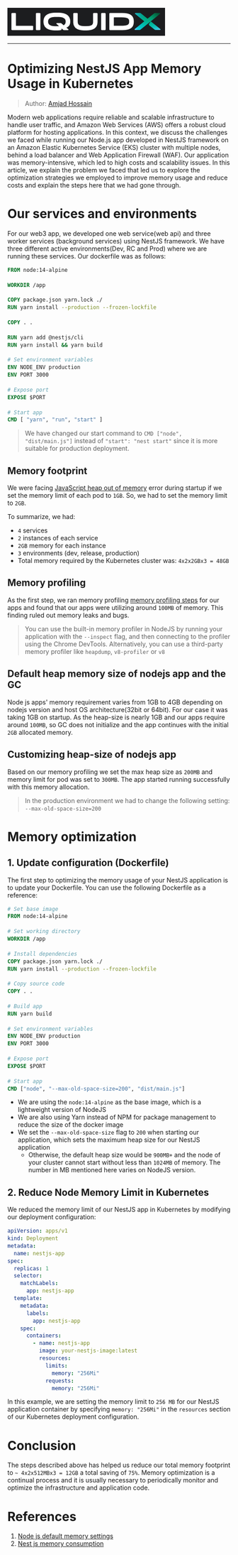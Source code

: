 ![LiquidXLogo.png](./img/LiquidXLogoDarkBg.png)

---

# Optimizing NestJS App Memory Usage in Kubernetes

> Author: [Amjad Hossain](https://www.linkedin.com/in/md-amjad-hossain-rahat/)

Modern web applications require reliable and scalable infrastructure to handle user traffic, and Amazon Web Services (AWS) offers a robust cloud platform for hosting applications. In this context, we discuss the challenges we faced while running our Node.js app developed in NestJS framework on an Amazon Elastic Kubernetes Service (EKS) cluster with multiple nodes, behind a load balancer and Web Application Firewall (WAF). Our application was memory-intensive, which led to high costs and scalability issues. In this article, we explain the problem we faced that led us to explore the optimization strategies we employed to improve memory usage and reduce costs and explain the steps here that we had gone through.

# Our services and environments
For our web3 app, we developed one web service(web api) and three worker services (background services) using NestJS framework. We have three different active environments(Dev, RC and Prod) where we are running these services. Our dockerfile was as follows:

```dockerfile
FROM node:14-alpine

WORKDIR /app

COPY package.json yarn.lock ./
RUN yarn install --production --frozen-lockfile

COPY . .

RUN yarn add @nestjs/cli
RUN yarn install && yarn build

# Set environment variables
ENV NODE_ENV production
ENV PORT 3000

# Expose port
EXPOSE $PORT

# Start app
CMD [ "yarn", "run", "start" ]
```

> We have changed our start command to `CMD ["node", "dist/main.js"]` instead of `"start": "nest start"` since it is more suitable for production deployment.

## Memory footprint
We were facing [JavaScript heap out of memory](https://felixgerschau.com/javascript-heap-out-of-memory-error/) error during startup if we set the memory limit of each pod to `1GB`.  So, we had to set the memory limit to `2GB`.  

To summarize, we had:
- `4` services 
- `2` instances of each service
- `2GB` memory for each instance
- `3` environments (dev, release, production)
- Total memory required by the Kubernetes cluster was: `4x2x2GBx3 = 48GB`


## Memory profiling
As the first step, we ran memory profiling [memory profiling steps](./NestJS%20memory%20profiler%20documentation.md) for our apps and found that our apps were utilizing around `100MB` of memory.  This finding ruled out memory leaks and bugs.

> You can use the built-in memory profiler in NodeJS by running your application with the `--inspect` flag, and then connecting to the profiler using the Chrome DevTools. Alternatively, you can use a third-party memory profiler like `heapdump`,  `v8-profiler` or `v8`

## Default heap memory size of nodejs app and the GC
Node js apps' memory requirement varies from 1GB to 4GB depending on nodejs version and host OS architecture(32bit or 64bit). For our case it was taking 1GB on startup. As the heap-size is nearly 1GB and our apps require around `100MB`, so GC does not initialize and the app continues with the initial `2GB` allocated memory.

## Customizing heap-size of nodejs app
Based on our memory profiling we set the max heap size as `200MB` and memory limit for pod was set to `300MB`. The app started running successfully with this memory allocation. 

> In the production environment we had to change the following setting:  `--max-old-space-size=200`

# Memory optimization
## 1. Update configuration (Dockerfile)

The first step to optimizing the memory usage of your NestJS application is to update your Dockerfile. You can use the following Dockerfile as a reference:

```dockerfile
# Set base image
FROM node:14-alpine

# Set working directory
WORKDIR /app

# Install dependencies
COPY package.json yarn.lock ./
RUN yarn install --production --frozen-lockfile

# Copy source code
COPY . .

# Build app
RUN yarn build

# Set environment variables
ENV NODE_ENV production
ENV PORT 3000

# Expose port
EXPOSE $PORT

# Start app
CMD ["node", "--max-old-space-size=200", "dist/main.js"]
```

- We are using the `node:14-alpine` as the base image, which is a lightweight version of NodeJS
- We are also using Yarn instead of NPM for package management to reduce the size of the docker image
- We set the `--max-old-space-size` flag to `200` when starting our application, which sets the maximum heap size for our NestJS application
  - Otherwise, the default heap size would be `900MB+` and the node of your cluster cannot start without less than `1024MB` of memory. The number in MB mentioned here varies on NodeJS version.

## 2. Reduce Node Memory Limit in Kubernetes
We reduced the memory limit of our NestJS app in Kubernetes by modifying our deployment configuration:

```yaml
apiVersion: apps/v1
kind: Deployment
metadata:
  name: nestjs-app
spec:
  replicas: 1
  selector:
    matchLabels:
      app: nestjs-app
  template:
    metadata:
      labels:
        app: nestjs-app
    spec:
      containers:
        - name: nestjs-app
          image: your-nestjs-image:latest
          resources:
            limits:
              memory: "256Mi"
            requests:
              memory: "256Mi"
```

In this example, we are setting the memory limit to `256 MB` for our NestJS application container by specifying `memory: "256Mi"` in the `resources` section of our Kubernetes deployment configuration.

# Conclusion
The steps described above has helped us reduce our total memory footprint to `~ 4x2x512MBx3 = 12GB` a total saving of `75%`.  Memory optimization is a continual process and it is usually necessary to periodically monitor and optimize the infrastructure and application code.

# References
1. [Node js default memory settings](https://medium.com/geekculture/node-js-default-memory-settings-3c0fe8a9ba1)
2. [Nest js memory consumption](https://stackoverflow.com/questions/72123632/how-to-get-back-to-point-0-of-memory-consumption-with-nestjs)
